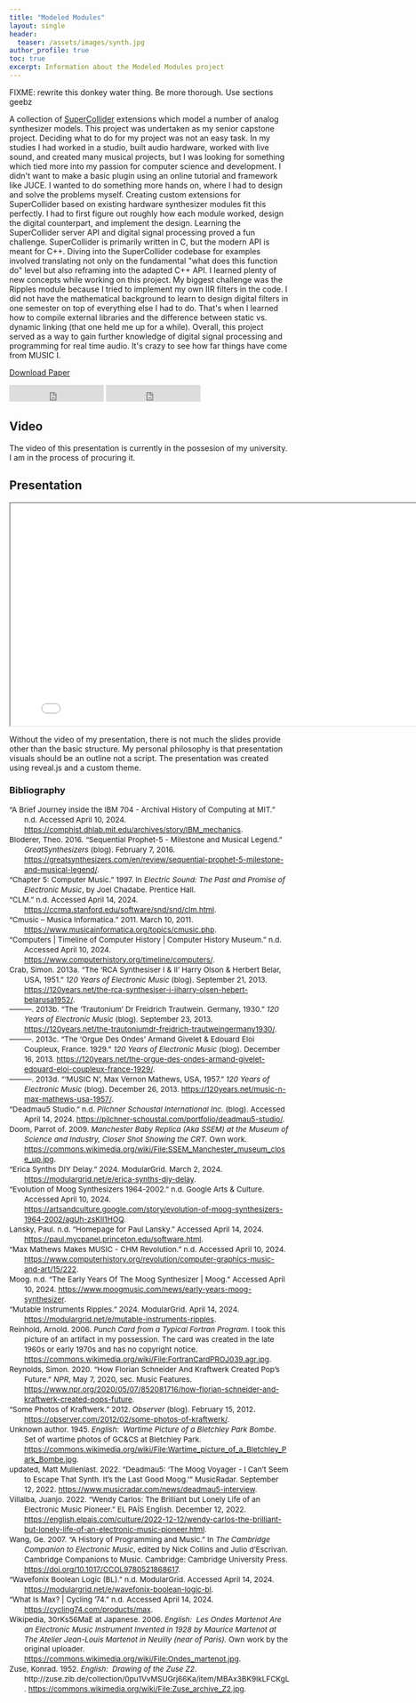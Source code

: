 ```yaml
---
title: "Modeled Modules"
layout: single
header:
  teaser: /assets/images/synth.jpg
author_profile: true
toc: true
excerpt: Information about the Modeled Modules project
---
```


FIXME: rewrite this donkey water thing. Be more thorough. Use sections geebz

A collection of [SuperCollider](https://supercollider.github.io) extensions which model a number of analog synthesizer models. This project was undertaken as my senior capstone project. Deciding what to do for my project was not an easy task. In my studies I had worked in a studio, built audio hardware, worked with live sound, and created many musical projects, but I was looking for something which tied more into my passion for computer science and development. I didn't want to make a basic plugin using an online tutorial and framework like JUCE. I wanted to do something more hands on, where I had to design and solve the problems myself. Creating custom extensions for SuperCollider based on existing hardware synthesizer modules fit this perfectly. I had to first figure out roughly how each module worked, design the digital counterpart, and implement the design. Learning the SuperCollider server API and digital signal processing proved a fun challenge. SuperCollider is primarily written in C, but the modern API is meant for C++. Diving into the SuperCollider codebase for examples involved translating not only on the fundamental "what does this function do" level but also reframing into the adapted C++ API. I learned plenty of new concepts while working on this project. My biggest challenge was the Ripples module because I tried to implement my own IIR filters in the code. I did not have the mathematical background to learn to design digital filters in one semester on top of everything else I had to do. That's when I learned how to compile external libraries and the difference between static vs. dynamic linking (that one held me up for a while). Overall, this project served as a way to gain further knowledge of digital signal processing and programming for real time audio. It's crazy to see how far things have come from MUSIC I.

<a href="/assets/Capstone.pdf" class="btn btn--primary">Download Paper</a>

<iframe src="https://ghbtns.com/github-btn.html?user=intothebeans&repo=sc-modeledmodules&type=star&count=true&size=large" frameborder="0" scrolling="0" width="170" height="30" title="GitHub"></iframe>

<iframe src="https://ghbtns.com/github-btn.html?user=intothebeans&repo=sc-modeledmodules&type=watch&count=true&size=large&v=2" frameborder="0" scrolling="0" width="170" height="30" title="GitHub"></iframe>

## Video

The video of this presentation is currently in the possesion of my university. I am in the process of procuring it.

## Presentation

<iframe width="800" height="400" marginheight="0" marginwidth="0" src="/presentations/modeled-modules">
<p>Browser doesn't support iFrames</p>
</iframe>

Without the video of my presentation, there is not much the slides provide other than the basic structure. My personal philosophy is that presentation visuals should be an outline not a script. The presentation was created using reveal.js and a custom theme.

### Bibliography

<div class="csl-bib-body" style="line-height: 1.35; margin-left: 2em; text-indent:-2em; font-size: 10pt;">
    <div class="csl-entry">“A Brief Journey inside the IBM 704 - Archival History of Computing at MIT.” n.d. Accessed
      April 10, 2024. <a
        href="https://comphist.dhlab.mit.edu/archives/story/IBM_mechanics">https://comphist.dhlab.mit.edu/archives/story/IBM_mechanics</a>.
    </div>
    <span class="Z3988"
      title="url_ver=Z39.88-2004&amp;ctx_ver=Z39.88-2004&amp;rfr_id=info%3Asid%2Fzotero.org%3A2&amp;rft_val_fmt=info%3Aofi%2Ffmt%3Akev%3Amtx%3Adc&amp;rft.type=webpage&amp;rft.title=A%20Brief%20Journey%20inside%20the%20IBM%20704%20-%20Archival%20History%20of%20Computing%20at%20MIT&amp;rft.identifier=https%3A%2F%2Fcomphist.dhlab.mit.edu%2Farchives%2Fstory%2FIBM_mechanics"></span>
    <div class="csl-entry">Bloderer, Theo. 2016. “Sequential Prophet-5 - Milestone and Musical Legend.”
      <i>GreatSynthesizers</i> (blog). February 7, 2016. <a
        href="https://greatsynthesizers.com/en/review/sequential-prophet-5-milestone-and-musical-legend/">https://greatsynthesizers.com/en/review/sequential-prophet-5-milestone-and-musical-legend/</a>.
    </div>
    <span class="Z3988"
      title="url_ver=Z39.88-2004&amp;ctx_ver=Z39.88-2004&amp;rfr_id=info%3Asid%2Fzotero.org%3A2&amp;rft_val_fmt=info%3Aofi%2Ffmt%3Akev%3Amtx%3Adc&amp;rft.type=blogPost&amp;rft.title=Sequential%20Prophet-5%20-%20Milestone%20and%20Musical%20Legend&amp;rft.description=The%20Prophet-5%20is%20%E2%80%93%20along%20with%20the%20Minimoog%20%E2%80%93%20possibly%20the%20most%20timeless%20of%20the%20great%20analog%20synths.%20An%20icon%2C%20so%20to%20speak.%20It%20laid%20the%20foundation%20for%20all%20those%E2%80%A6%20Read%20More&amp;rft.identifier=https%3A%2F%2Fgreatsynthesizers.com%2Fen%2Freview%2Fsequential-prophet-5-milestone-and-musical-legend%2F&amp;rft.aufirst=Theo&amp;rft.aulast=Bloderer&amp;rft.au=Theo%20Bloderer&amp;rft.date=2016-02-07&amp;rft.language=en-US"></span>
    <div class="csl-entry">“Chapter 5: Computer Music.” 1997. In <i>Electric Sound: The Past and Promise of Electronic
        Music</i>, by Joel Chadabe. Prentice Hall.</div>
    <span class="Z3988"
      title="url_ver=Z39.88-2004&amp;ctx_ver=Z39.88-2004&amp;rfr_id=info%3Asid%2Fzotero.org%3A2&amp;rft_id=urn%3Aisbn%3A978-0-13-303231-4&amp;rft_val_fmt=info%3Aofi%2Ffmt%3Akev%3Amtx%3Abook&amp;rft.genre=bookitem&amp;rft.atitle=Chapter%205%3A%20Computer%20Music&amp;rft.publisher=Prentice%20Hall&amp;rft.au=Joel%20Chadabe&amp;rft.date=1997&amp;rft.isbn=978-0-13-303231-4&amp;rft.language=en"></span>
    <div class="csl-entry">“CLM.” n.d. Accessed April 14, 2024. <a
        href="https://ccrma.stanford.edu/software/snd/snd/clm.html">https://ccrma.stanford.edu/software/snd/snd/clm.html</a>.
    </div>
    <span class="Z3988"
      title="url_ver=Z39.88-2004&amp;ctx_ver=Z39.88-2004&amp;rfr_id=info%3Asid%2Fzotero.org%3A2&amp;rft_val_fmt=info%3Aofi%2Ffmt%3Akev%3Amtx%3Adc&amp;rft.type=webpage&amp;rft.title=CLM&amp;rft.identifier=https%3A%2F%2Fccrma.stanford.edu%2Fsoftware%2Fsnd%2Fsnd%2Fclm.html"></span>
    <div class="csl-entry">“Cmusic – Musica Informatica.” 2011. March 10, 2011. <a
        href="https://www.musicainformatica.org/topics/cmusic.php">https://www.musicainformatica.org/topics/cmusic.php</a>.
    </div>
    <span class="Z3988"
      title="url_ver=Z39.88-2004&amp;ctx_ver=Z39.88-2004&amp;rfr_id=info%3Asid%2Fzotero.org%3A2&amp;rft_val_fmt=info%3Aofi%2Ffmt%3Akev%3Amtx%3Adc&amp;rft.type=blogPost&amp;rft.title=Cmusic%20%E2%80%93%20Musica%20Informatica&amp;rft.identifier=https%3A%2F%2Fwww.musicainformatica.org%2Ftopics%2Fcmusic.php&amp;rft.date=2011-03-10&amp;rft.language=en-US"></span>
    <div class="csl-entry">“Computers | Timeline of Computer History | Computer History Museum.” n.d. Accessed April 10,
      2024. <a
        href="https://www.computerhistory.org/timeline/computers/">https://www.computerhistory.org/timeline/computers/</a>.
    </div>
    <span class="Z3988"
      title="url_ver=Z39.88-2004&amp;ctx_ver=Z39.88-2004&amp;rfr_id=info%3Asid%2Fzotero.org%3A2&amp;rft_val_fmt=info%3Aofi%2Ffmt%3Akev%3Amtx%3Adc&amp;rft.type=webpage&amp;rft.title=Computers%20%7C%20Timeline%20of%20Computer%20History%20%7C%20Computer%20History%20Museum&amp;rft.identifier=https%3A%2F%2Fwww.computerhistory.org%2Ftimeline%2Fcomputers%2F"></span>
    <div class="csl-entry">Crab, Simon. 2013a. “The ‘RCA Synthesiser I &amp; II’ Harry Olson &amp; Herbert Belar, USA,
      1951.” <i>120 Years of Electronic Music</i> (blog). September 21, 2013. <a
        href="https://120years.net/the-rca-synthesiser-i-iiharry-olsen-hebert-belarusa1952/">https://120years.net/the-rca-synthesiser-i-iiharry-olsen-hebert-belarusa1952/</a>.
    </div>
    <span class="Z3988"
      title="url_ver=Z39.88-2004&amp;ctx_ver=Z39.88-2004&amp;rfr_id=info%3Asid%2Fzotero.org%3A2&amp;rft_val_fmt=info%3Aofi%2Ffmt%3Akev%3Amtx%3Adc&amp;rft.type=blogPost&amp;rft.title=The%20%E2%80%98RCA%20Synthesiser%20I%20%26%20II%E2%80%99%20Harry%20Olson%20%26%20Herbert%20Belar%2C%20USA%2C%201951&amp;rft.description=In%20the%201950%E2%80%99s%20RCA%20was%20one%20of%20the%20largest%20entertainment%20conglomerates%20in%20the%20United%20States%3B%20business%20interests%20included%20manufacturing%20record%20players%2C%20radio%20and%20electronic%20equipment%20(military%20a%E2%80%A6&amp;rft.identifier=https%3A%2F%2F120years.net%2Fthe-rca-synthesiser-i-iiharry-olsen-hebert-belarusa1952%2F&amp;rft.aufirst=Simon&amp;rft.aulast=Crab&amp;rft.au=Simon%20Crab&amp;rft.date=2013-09-21&amp;rft.language=en-GB"></span>
    <div class="csl-entry">———. 2013b. “The ‘Trautonium’ Dr Freidrich Trautwein. Germany, 1930.” <i>120 Years of
        Electronic Music</i> (blog). September 23, 2013. <a
        href="https://120years.net/the-trautoniumdr-freidrich-trautweingermany1930/">https://120years.net/the-trautoniumdr-freidrich-trautweingermany1930/</a>.
    </div>
    <span class="Z3988"
      title="url_ver=Z39.88-2004&amp;ctx_ver=Z39.88-2004&amp;rfr_id=info%3Asid%2Fzotero.org%3A2&amp;rft_val_fmt=info%3Aofi%2Ffmt%3Akev%3Amtx%3Adc&amp;rft.type=blogPost&amp;rft.title=The%20%E2%80%98Trautonium%E2%80%99%20Dr%20Freidrich%20Trautwein.%20Germany%2C%201930&amp;rft.description=The%20Trautonium%20was%20an%20important%20electronic%20musical%20instrument%20developed%20by%20the%20electrical%20engineer%20Freidrich%20Trautwein%C2%A0in%20Germany%20in%201930.%C2%A0Trautwein%20designed%20the%20first%20version%20of%20the%20instrument%20wit%E2%80%A6&amp;rft.identifier=https%3A%2F%2F120years.net%2Fthe-trautoniumdr-freidrich-trautweingermany1930%2F&amp;rft.aufirst=Simon&amp;rft.aulast=Crab&amp;rft.au=Simon%20Crab&amp;rft.date=2013-09-23&amp;rft.language=en-GB"></span>
    <div class="csl-entry">———. 2013c. “The ‘Orgue Des Ondes’ Armand Givelet &amp; Edouard Eloi Coupleux, France. 1929.”
      <i>120 Years of Electronic Music</i> (blog). December 16, 2013. <a
        href="https://120years.net/the-orgue-des-ondes-armand-givelet-edouard-eloi-coupleux-france-1929/">https://120years.net/the-orgue-des-ondes-armand-givelet-edouard-eloi-coupleux-france-1929/</a>.
    </div>
    <span class="Z3988"
      title="url_ver=Z39.88-2004&amp;ctx_ver=Z39.88-2004&amp;rfr_id=info%3Asid%2Fzotero.org%3A2&amp;rft_val_fmt=info%3Aofi%2Ffmt%3Akev%3Amtx%3Adc&amp;rft.type=blogPost&amp;rft.title=The%20%E2%80%98Orgue%20des%20Ondes%E2%80%99%20Armand%20Givelet%20%26%20Edouard%20Eloi%20Coupleux%2C%20France.%201929&amp;rft.description=In%201929%20the%20radio%20engineer%20Armand%20Givelet%20began%20a%20long%20collaboration%20with%20the%20organ%20builder%20Edouard%20Eloi%20Coupleux%20with%20the%20ambition%20to%20build%20on%20his%20experience%20with%20the%20Clavier%20%C3%A0%20Lampe%C2%A0to%20create%20a%20p%E2%80%A6&amp;rft.identifier=https%3A%2F%2F120years.net%2Fthe-orgue-des-ondes-armand-givelet-edouard-eloi-coupleux-france-1929%2F&amp;rft.aufirst=Simon&amp;rft.aulast=Crab&amp;rft.au=Simon%20Crab&amp;rft.date=2013-12-16&amp;rft.language=en-GB"></span>
    <div class="csl-entry">———. 2013d. “‘MUSIC N’, Max Vernon Mathews, USA, 1957.” <i>120 Years of Electronic Music</i>
      (blog). December 26, 2013. <a
        href="https://120years.net/music-n-max-mathews-usa-1957/">https://120years.net/music-n-max-mathews-usa-1957/</a>.
    </div>
    <span class="Z3988"
      title="url_ver=Z39.88-2004&amp;ctx_ver=Z39.88-2004&amp;rfr_id=info%3Asid%2Fzotero.org%3A2&amp;rft_val_fmt=info%3Aofi%2Ffmt%3Akev%3Amtx%3Adc&amp;rft.type=blogPost&amp;rft.title=%E2%80%98MUSIC%20N%E2%80%99%2C%20Max%20Vernon%20Mathews%2C%20USA%2C%201957&amp;rft.description=Max%20Mathews%20was%20a%20pioneering%2C%20central%20figure%20in%20computer%20music.%20After%20studying%20engineering%20at%C2%A0California%20Institute%20of%20Technology%C2%A0and%20the%C2%A0Massachusetts%20Institute%20of%20Technology%20in%201954%20Mathews%20went%20o%E2%80%A6&amp;rft.identifier=https%3A%2F%2F120years.net%2Fmusic-n-max-mathews-usa-1957%2F&amp;rft.aufirst=Simon&amp;rft.aulast=Crab&amp;rft.au=Simon%20Crab&amp;rft.date=2013-12-26&amp;rft.language=en-GB"></span>
    <div class="csl-entry">“Deadmau5 Studio.” n.d. <i>Pilchner Schoustal International Inc.</i> (blog). Accessed April
      14, 2024. <a
        href="https://pilchner-schoustal.com/portfolio/deadmau5-studio/">https://pilchner-schoustal.com/portfolio/deadmau5-studio/</a>.
    </div>
    <span class="Z3988"
      title="url_ver=Z39.88-2004&amp;ctx_ver=Z39.88-2004&amp;rfr_id=info%3Asid%2Fzotero.org%3A2&amp;rft_val_fmt=info%3Aofi%2Ffmt%3Akev%3Amtx%3Adc&amp;rft.type=blogPost&amp;rft.title=Deadmau5%20Studio&amp;rft.identifier=https%3A%2F%2Fpilchner-schoustal.com%2Fportfolio%2Fdeadmau5-studio%2F&amp;rft.language=en-US"></span>
    <div class="csl-entry">Doom, Parrot of. 2009. <i>Manchester Baby Replica (Aka SSEM) at the Museum of Science and
        Industry, Closer Shot Showing the CRT.</i> Own work. <a
        href="https://commons.wikimedia.org/wiki/File:SSEM_Manchester_museum_close_up.jpg">https://commons.wikimedia.org/wiki/File:SSEM_Manchester_museum_close_up.jpg</a>.
    </div>
    <span class="Z3988"
      title="url_ver=Z39.88-2004&amp;ctx_ver=Z39.88-2004&amp;rfr_id=info%3Asid%2Fzotero.org%3A2&amp;rft_val_fmt=info%3Aofi%2Ffmt%3Akev%3Amtx%3Adc&amp;rft.type=artwork&amp;rft.title=Manchester%20Baby%20replica%20(aka%20SSEM)%20at%20the%20Museum%20of%20Science%20and%20Industry%2C%20closer%20shot%20showing%20the%20CRT.&amp;rft.rights=Permission%20is%20granted%20to%20copy%2C%20distribute%20and%2For%20modify%20this%20document%20under%20the%20terms%20of%20the%20GNU%20Free%20Documentation%20License%2C%20Version%201.2%20or%20any%20later%20version%20published%20by%20the%20Free%20Software%20Foundation%3B%20with%20no%20Invariant%20Sections%2C%20no%20Front-Cover%20Texts%2C%20and%20no%20Back-Cover%20Texts.%20A%20copy%20of%20the%20license%20is%20included%20in%20the%20section%20entitled%20GNU%20Free%20Documentation%20License.http%3A%2F%2Fwww.gnu.org%2Fcopyleft%2Ffdl.htmlGFDLGNU%20Free%20Documentation%20Licensetruetrue&amp;rft.identifier=https%3A%2F%2Fcommons.wikimedia.org%2Fwiki%2FFile%3ASSEM_Manchester_museum_close_up.jpg&amp;rft.aufirst=Parrot%20of&amp;rft.aulast=Doom&amp;rft.au=Parrot%20of%20Doom&amp;rft.date=2009-11-01"></span>
    <div class="csl-entry">“Erica Synths DIY Delay.” 2024. ModularGrid. March 2, 2024. <a
        href="https://modulargrid.net/e/erica-synths-diy-delay">https://modulargrid.net/e/erica-synths-diy-delay</a>.
    </div>
    <span class="Z3988"
      title="url_ver=Z39.88-2004&amp;ctx_ver=Z39.88-2004&amp;rfr_id=info%3Asid%2Fzotero.org%3A2&amp;rft_val_fmt=info%3Aofi%2Ffmt%3Akev%3Amtx%3Adc&amp;rft.type=webpage&amp;rft.title=Erica%20Synths%20DIY%20Delay&amp;rft.description=Erica%20Synths%20DIY%20Delay%20-%20Eurorack%20Module%20-%20Hi-Fi%20delay%20with%20Sync%2C%20Hold%2C%20Add%20and%20Reverse%20functions&amp;rft.identifier=https%3A%2F%2Fmodulargrid.net%2Fe%2Ferica-synths-diy-delay&amp;rft.date=2024-03-02&amp;rft.language=en"></span>
    <div class="csl-entry">“Evolution of Moog Synthesizers 1964-2002.” n.d. Google Arts &amp; Culture. Accessed April
      10, 2024. <a
        href="https://artsandculture.google.com/story/evolution-of-moog-synthesizers-1964-2002/agUh-zsKII1HOQ">https://artsandculture.google.com/story/evolution-of-moog-synthesizers-1964-2002/agUh-zsKII1HOQ</a>.
    </div>
    <span class="Z3988"
      title="url_ver=Z39.88-2004&amp;ctx_ver=Z39.88-2004&amp;rfr_id=info%3Asid%2Fzotero.org%3A2&amp;rft_val_fmt=info%3Aofi%2Ffmt%3Akev%3Amtx%3Adc&amp;rft.type=webpage&amp;rft.title=Evolution%20of%20Moog%20Synthesizers%201964-2002&amp;rft.description=A%20timeline%20tracing%20the%20evolution%20of%20Moog%20synthesizers%20from%20the%20Moog%20modular%20prototype%20to%20the%20Voyager.&amp;rft.identifier=https%3A%2F%2Fartsandculture.google.com%2Fstory%2Fevolution-of-moog-synthesizers-1964-2002%2FagUh-zsKII1HOQ&amp;rft.language=en"></span>
    <div class="csl-entry">Lansky, Paul. n.d. “Homepage for Paul Lansky.” Accessed April 14, 2024. <a
        href="https://paul.mycpanel.princeton.edu/software.html">https://paul.mycpanel.princeton.edu/software.html</a>.
    </div>
    <span class="Z3988"
      title="url_ver=Z39.88-2004&amp;ctx_ver=Z39.88-2004&amp;rfr_id=info%3Asid%2Fzotero.org%3A2&amp;rft_val_fmt=info%3Aofi%2Ffmt%3Akev%3Amtx%3Adc&amp;rft.type=webpage&amp;rft.title=Homepage%20for%20Paul%20Lansky&amp;rft.identifier=https%3A%2F%2Fpaul.mycpanel.princeton.edu%2Fsoftware.html&amp;rft.aufirst=Paul&amp;rft.aulast=Lansky&amp;rft.au=Paul%20Lansky"></span>
    <div class="csl-entry">“Max Mathews Makes MUSIC - CHM Revolution.” n.d. Accessed April 10, 2024. <a
        href="https://www.computerhistory.org/revolution/computer-graphics-music-and-art/15/222">https://www.computerhistory.org/revolution/computer-graphics-music-and-art/15/222</a>.
    </div>
    <span class="Z3988"
      title="url_ver=Z39.88-2004&amp;ctx_ver=Z39.88-2004&amp;rfr_id=info%3Asid%2Fzotero.org%3A2&amp;rft_val_fmt=info%3Aofi%2Ffmt%3Akev%3Amtx%3Adc&amp;rft.type=webpage&amp;rft.title=Max%20Mathews%20Makes%20MUSIC%20-%20CHM%20Revolution&amp;rft.identifier=https%3A%2F%2Fwww.computerhistory.org%2Frevolution%2Fcomputer-graphics-music-and-art%2F15%2F222"></span>
    <div class="csl-entry">Moog. n.d. “The Early Years Of The Moog Synthesizer | Moog.” Accessed April 10, 2024. <a
        href="https://www.moogmusic.com/news/early-years-moog-synthesizer">https://www.moogmusic.com/news/early-years-moog-synthesizer</a>.
    </div>
    <span class="Z3988"
      title="url_ver=Z39.88-2004&amp;ctx_ver=Z39.88-2004&amp;rfr_id=info%3Asid%2Fzotero.org%3A2&amp;rft_val_fmt=info%3Aofi%2Ffmt%3Akev%3Amtx%3Adc&amp;rft.type=webpage&amp;rft.title=The%20Early%20Years%20Of%20The%20Moog%20Synthesizer%20%7C%20Moog&amp;rft.identifier=https%3A%2F%2Fwww.moogmusic.com%2Fnews%2Fearly-years-moog-synthesizer&amp;rft.au=undefined"></span>
    <div class="csl-entry">“Mutable Instruments Ripples.” 2024. ModularGrid. April 14, 2024. <a
        href="https://modulargrid.net/e/mutable-instruments-ripples">https://modulargrid.net/e/mutable-instruments-ripples</a>.
    </div>
    <span class="Z3988"
      title="url_ver=Z39.88-2004&amp;ctx_ver=Z39.88-2004&amp;rfr_id=info%3Asid%2Fzotero.org%3A2&amp;rft_val_fmt=info%3Aofi%2Ffmt%3Akev%3Amtx%3Adc&amp;rft.type=webpage&amp;rft.title=Mutable%20instruments%20Ripples&amp;rft.description=Mutable%20instruments%20Ripples%20-%20Eurorack%20Module%20-%20Liquid%20filter&amp;rft.identifier=https%3A%2F%2Fmodulargrid.net%2Fe%2Fmutable-instruments-ripples&amp;rft.date=2024-04-14&amp;rft.language=en"></span>
    <div class="csl-entry">Reinhold, Arnold. 2006. <i>Punch Card from a Typical Fortran Program.</i> I took this picture
      of an artifact in my possession. The card was created in the late 1960s or early 1970s and has no copyright
      notice. <a
        href="https://commons.wikimedia.org/wiki/File:FortranCardPROJ039.agr.jpg">https://commons.wikimedia.org/wiki/File:FortranCardPROJ039.agr.jpg</a>.
    </div>
    <span class="Z3988"
      title="url_ver=Z39.88-2004&amp;ctx_ver=Z39.88-2004&amp;rfr_id=info%3Asid%2Fzotero.org%3A2&amp;rft_val_fmt=info%3Aofi%2Ffmt%3Akev%3Amtx%3Adc&amp;rft.type=artwork&amp;rft.title=Punch%20card%20from%20a%20typical%20Fortran%20program.&amp;rft.identifier=https%3A%2F%2Fcommons.wikimedia.org%2Fwiki%2FFile%3AFortranCardPROJ039.agr.jpg&amp;rft.aufirst=Arnold&amp;rft.aulast=Reinhold&amp;rft.au=Arnold%20Reinhold&amp;rft.date=2006-05-11"></span>
    <div class="csl-entry">Reynolds, Simon. 2020. “How Florian Schneider And Kraftwerk Created Pop’s Future.”
      <i>NPR</i>, May 7, 2020, sec. Music Features. <a
        href="https://www.npr.org/2020/05/07/852081716/how-florian-schneider-and-kraftwerk-created-pops-future">https://www.npr.org/2020/05/07/852081716/how-florian-schneider-and-kraftwerk-created-pops-future</a>.
    </div>
    <span class="Z3988"
      title="url_ver=Z39.88-2004&amp;ctx_ver=Z39.88-2004&amp;rfr_id=info%3Asid%2Fzotero.org%3A2&amp;rft_val_fmt=info%3Aofi%2Ffmt%3Akev%3Amtx%3Adc&amp;rft.type=newspaperArticle&amp;rft.title=How%20Florian%20Schneider%20And%20Kraftwerk%20Created%20Pop's%20Future&amp;rft.source=NPR&amp;rft.description=Florian%20Schneider%20and%20Ralf%20H%C3%BCtter%20met%20while%20studying%20piano%20and%20flute%20at%20university%20in%20Germany.%20Before%20too%20long%2C%20they'd%20redrawn%20the%20entire%20outline%20of%20pop%20music%20for%20the%20late%2020th%20century.&amp;rft.identifier=https%3A%2F%2Fwww.npr.org%2F2020%2F05%2F07%2F852081716%2Fhow-florian-schneider-and-kraftwerk-created-pops-future&amp;rft.aufirst=Simon&amp;rft.aulast=Reynolds&amp;rft.au=Simon%20Reynolds&amp;rft.date=2020-05-07&amp;rft.language=en"></span>
    <div class="csl-entry">“Some Photos of Kraftwerk.” 2012. <i>Observer</i> (blog). February 15, 2012. <a
        href="https://observer.com/2012/02/some-photos-of-kraftwerk/">https://observer.com/2012/02/some-photos-of-kraftwerk/</a>.
    </div>
    <span class="Z3988"
      title="url_ver=Z39.88-2004&amp;ctx_ver=Z39.88-2004&amp;rfr_id=info%3Asid%2Fzotero.org%3A2&amp;rft_val_fmt=info%3Aofi%2Ffmt%3Akev%3Amtx%3Adc&amp;rft.type=blogPost&amp;rft.title=Some%20Photos%20of%20Kraftwerk&amp;rft.description=Because%20honestly%2C%20why%20the%20hell%20not%3F%20These%20guys%20look%20like%20action%20figures.%20And%20they%20have%20a%20retrospective%20coming%20to%20MoMA%20in%20April%2C%20and%20it%20sounds%20awesome.%20Also%3A%20in%20a%20courageous%20act%20of%20investigative%20jou%E2%80%A6&amp;rft.identifier=https%3A%2F%2Fobserver.com%2F2012%2F02%2Fsome-photos-of-kraftwerk%2F&amp;rft.date=2012-02-15&amp;rft.language=en-US"></span>
    <div class="csl-entry">Unknown author. 1945. <i>English:&nbsp; Wartime Picture of a Bletchley Park Bombe</i>. Set of
      wartime photos of GC&amp;CS at Bletchley Park. <a
        href="https://commons.wikimedia.org/wiki/File:Wartime_picture_of_a_Bletchley_Park_Bombe.jpg">https://commons.wikimedia.org/wiki/File:Wartime_picture_of_a_Bletchley_Park_Bombe.jpg</a>.
    </div>
    <span class="Z3988"
      title="url_ver=Z39.88-2004&amp;ctx_ver=Z39.88-2004&amp;rfr_id=info%3Asid%2Fzotero.org%3A2&amp;rft_val_fmt=info%3Aofi%2Ffmt%3Akev%3Amtx%3Adc&amp;rft.type=artwork&amp;rft.title=English%3A%20%20Wartime%20picture%20of%20a%20Bletchley%20Park%20Bombe&amp;rft.rights=Public%20domain&amp;rft.identifier=https%3A%2F%2Fcommons.wikimedia.org%2Fwiki%2FFile%3AWartime_picture_of_a_Bletchley_Park_Bombe.jpg&amp;rft.au=undefined&amp;rft.date=1945"></span>
    <div class="csl-entry">updated, Matt Mullenlast. 2022. “Deadmau5: ‘The Moog Voyager - I Can’t Seem to Escape That
      Synth. It’s the Last Good Moog.’” MusicRadar. September 12, 2022. <a
        href="https://www.musicradar.com/news/deadmau5-interview">https://www.musicradar.com/news/deadmau5-interview</a>.
    </div>
    <span class="Z3988"
      title="url_ver=Z39.88-2004&amp;ctx_ver=Z39.88-2004&amp;rfr_id=info%3Asid%2Fzotero.org%3A2&amp;rft_val_fmt=info%3Aofi%2Ffmt%3Akev%3Amtx%3Adc&amp;rft.type=webpage&amp;rft.title=deadmau5%3A%20%E2%80%9CThe%20Moog%20Voyager%20-%20I%20can't%20seem%20to%20escape%20that%20synth.%20It%E2%80%99s%20the%20last%20good%20Moog%E2%80%9D&amp;rft.description=The%20mouse-headed%20king%20of%20electronic%20music%20on%20trackers%2C%20Web3%20and%20his%2030-foot%20modular%20set-up&amp;rft.identifier=https%3A%2F%2Fwww.musicradar.com%2Fnews%2Fdeadmau5-interview&amp;rft.aufirst=Matt%20Mullenlast&amp;rft.aulast=updated&amp;rft.au=Matt%20Mullenlast%20updated&amp;rft.date=2022-09-12&amp;rft.language=en"></span>
    <div class="csl-entry">Villalba, Juanjo. 2022. “Wendy Carlos: The Brilliant but Lonely Life of an Electronic Music
      Pioneer.” EL PAÍS English. December 12, 2022. <a
        href="https://english.elpais.com/culture/2022-12-12/wendy-carlos-the-brilliant-but-lonely-life-of-an-electronic-music-pioneer.html">https://english.elpais.com/culture/2022-12-12/wendy-carlos-the-brilliant-but-lonely-life-of-an-electronic-music-pioneer.html</a>.
    </div>
    <span class="Z3988"
      title="url_ver=Z39.88-2004&amp;ctx_ver=Z39.88-2004&amp;rfr_id=info%3Asid%2Fzotero.org%3A2&amp;rft_val_fmt=info%3Aofi%2Ffmt%3Akev%3Amtx%3Adc&amp;rft.type=webpage&amp;rft.title=Wendy%20Carlos%3A%20The%20brilliant%20but%20lonely%20life%20of%20an%20electronic%20music%20pioneer&amp;rft.description=The%20musician%20helped%20create%20the%20Moog%20synthesizer%20and%20composed%20groundbreaking%20albums%20and%20film%20scores%2C%20but%20lived%20in%20seclusion%20for%20almost%2010%20years%20to%20hide%20her%20gender%20reassignment&amp;rft.identifier=https%3A%2F%2Fenglish.elpais.com%2Fculture%2F2022-12-12%2Fwendy-carlos-the-brilliant-but-lonely-life-of-an-electronic-music-pioneer.html&amp;rft.aufirst=Juanjo&amp;rft.aulast=Villalba&amp;rft.au=Juanjo%20Villalba&amp;rft.date=2022-12-12&amp;rft.language=en-us"></span>
    <div class="csl-entry">Wang, Ge. 2007. “A History of Programming and Music.” In <i>The Cambridge Companion to
        Electronic Music</i>, edited by Nick Collins and Julio d’Escrivan. Cambridge Companions to Music. Cambridge:
      Cambridge University Press. <a
        href="https://doi.org/10.1017/CCOL9780521868617">https://doi.org/10.1017/CCOL9780521868617</a>.</div>
    <span class="Z3988"
      title="url_ver=Z39.88-2004&amp;ctx_ver=Z39.88-2004&amp;rfr_id=info%3Asid%2Fzotero.org%3A2&amp;rft_val_fmt=info%3Aofi%2Ffmt%3Akev%3Amtx%3Abook&amp;rft.genre=bookitem&amp;rft.atitle=A%20History%20of%20Programming%20and%20Music&amp;rft.place=Cambridge&amp;rft.publisher=Cambridge%20University%20Press&amp;rft.series=Cambridge%20Companions%20to%20Music&amp;rft.aufirst=Ge&amp;rft.aulast=Wang&amp;rft.au=Nick%20Collins&amp;rft.au=Julio%20d'Escrivan&amp;rft.au=Ge%20Wang&amp;rft.date=2007"></span>
    <div class="csl-entry">“Wavefonix Boolean Logic (BL).” n.d. ModularGrid. Accessed April 14, 2024. <a
        href="https://modulargrid.net/e/wavefonix-boolean-logic-bl">https://modulargrid.net/e/wavefonix-boolean-logic-bl</a>.
    </div>
    <span class="Z3988"
      title="url_ver=Z39.88-2004&amp;ctx_ver=Z39.88-2004&amp;rfr_id=info%3Asid%2Fzotero.org%3A2&amp;rft_val_fmt=info%3Aofi%2Ffmt%3Akev%3Amtx%3Adc&amp;rft.type=webpage&amp;rft.title=Wavefonix%20Boolean%20Logic%20(BL)&amp;rft.description=Wavefonix%20Boolean%20Logic%20(BL)%20-%20Eurorack%20Module%20-%20Boolean%20Logic%20Module%20with%20AND%2C%20OR%2C%20NAND%2C%20NOR%20and%20NOT%20Functions&amp;rft.identifier=https%3A%2F%2Fmodulargrid.net%2Fe%2Fwavefonix-boolean-logic-bl&amp;rft.language=en"></span>
    <div class="csl-entry">“What Is Max? | Cycling ’74.” n.d. Accessed April 14, 2024. <a
        href="https://cycling74.com/products/max">https://cycling74.com/products/max</a>.</div>
    <span class="Z3988"
      title="url_ver=Z39.88-2004&amp;ctx_ver=Z39.88-2004&amp;rfr_id=info%3Asid%2Fzotero.org%3A2&amp;rft_val_fmt=info%3Aofi%2Ffmt%3Akev%3Amtx%3Adc&amp;rft.type=webpage&amp;rft.title=What%20is%20Max%3F%20%7C%20Cycling%20'74&amp;rft.description=Max%20is%20an%20infinitely%20flexible%20space%20to%20create%20your%20own%20interactive%20software&amp;rft.identifier=https%3A%2F%2Fcycling74.com%2Fproducts%2Fmax"></span>
    <div class="csl-entry">Wikipedia, 30rKs56MaE at Japanese. 2006. <i>English:&nbsp; Les Ondes Martenot Are an
        Electronic Music Instrument Invented in 1928 by Maurice Martenot at The Atelier Jean-Louis Martenot in Neuilly
        (near of Paris).</i> Own work by the original uploader. <a
        href="https://commons.wikimedia.org/wiki/File:Ondes_martenot.jpg">https://commons.wikimedia.org/wiki/File:Ondes_martenot.jpg</a>.
    </div>
    <span class="Z3988"
      title="url_ver=Z39.88-2004&amp;ctx_ver=Z39.88-2004&amp;rfr_id=info%3Asid%2Fzotero.org%3A2&amp;rft_val_fmt=info%3Aofi%2Ffmt%3Akev%3Amtx%3Adc&amp;rft.type=artwork&amp;rft.title=English%3A%20%20Les%20Ondes%20Martenot%20are%20an%20electronic%20music%20instrument%20invented%20in%201928%20by%20Maurice%20Martenot%20at%20The%20Atelier%20Jean-Louis%20Martenot%20in%20Neuilly%20(near%20of%20Paris).&amp;rft.rights=Permission%20is%20granted%20to%20copy%2C%20distribute%20and%2For%20modify%20this%20document%20under%20the%20terms%20of%20the%20GNU%20Free%20Documentation%20License%2C%20Version%201.2%20or%20any%20later%20version%20published%20by%20the%20Free%20Software%20Foundation%3B%20with%20no%20Invariant%20Sections%2C%20no%20Front-Cover%20Texts%2C%20and%20no%20Back-Cover%20Texts.%20A%20copy%20of%20the%20license%20is%20included%20in%20the%20section%20entitled%20GNU%20Free%20Documentation%20License.%20Subject%20to%20disclaimers.http%3A%2F%2Fwww.gnu.org%2Fcopyleft%2Ffdl.htmlGFDLGNU%20Free%20Documentation%20Licensetruetrue&amp;rft.identifier=https%3A%2F%2Fcommons.wikimedia.org%2Fwiki%2FFile%3AOndes_martenot.jpg&amp;rft.aufirst=30rKs56MaE%20at%20Japanese&amp;rft.aulast=Wikipedia&amp;rft.au=30rKs56MaE%20at%20Japanese%20Wikipedia&amp;rft.date=2006-05-23"></span>
    <div class="csl-entry">Zuse, Konrad. 1952. <i>English:&nbsp; Drawing of the Zuse Z2</i>.
      http://zuse.zib.de/collection/0pu1VvMSUGrj66Ka/item/MBAx3BK9lkLFCKgL. <a
        href="https://commons.wikimedia.org/wiki/File:Zuse_archive_Z2.jpg">https://commons.wikimedia.org/wiki/File:Zuse_archive_Z2.jpg</a>.
    </div>
    <span class="Z3988"
      title="url_ver=Z39.88-2004&amp;ctx_ver=Z39.88-2004&amp;rfr_id=info%3Asid%2Fzotero.org%3A2&amp;rft_val_fmt=info%3Aofi%2Ffmt%3Akev%3Amtx%3Adc&amp;rft.type=artwork&amp;rft.title=English%3A%20%20Drawing%20of%20the%20Zuse%20Z2&amp;rft.rights=Public%20domain&amp;rft.identifier=https%3A%2F%2Fcommons.wikimedia.org%2Fwiki%2FFile%3AZuse_archive_Z2.jpg&amp;rft.aufirst=Konrad&amp;rft.aulast=Zuse&amp;rft.au=Konrad%20Zuse&amp;rft.date=1952"></span>
  </div>

